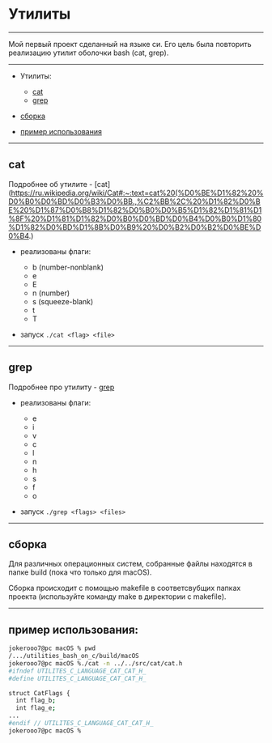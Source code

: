 # Утилиты

___

  Мой первый проект сделанный на языке си. Его цель была повторить реализацию утилит оболочки bash (cat, grep).

___

* Утилиты:

  * [cat](#cat)
  * [grep](#grep)

* [сборка](#сборка) 
* [пример использования](#пример-использования)

___

## cat

Подробнее об утилите - [cat](https://ru.wikipedia.org/wiki/Cat#:~:text=cat%20(%D0%BE%D1%82%20%D0%B0%D0%BD%D0%B3%D0%BB.,%C2%BB%2C%20%D1%82%D0%BE%20%D1%87%D0%B8%D1%82%D0%B0%D0%B5%D1%82%D1%81%D1%8F%20%D1%81%D1%82%D0%B0%D0%BD%D0%B4%D0%B0%D1%80%D1%82%D0%BD%D1%8B%D0%B9%20%D0%B2%D0%B2%D0%BE%D0%B4.)

- реализованы флаги: 
    
    - b (number-nonblank)
    - e 
    - E
    - n (number)
    - s (squeeze-blank)
    - t
    - T


- запуск ``` ./cat <flag> <file> ```
___

## grep

Подробнее про утилиту - [grep](https://ru.wikipedia.org/wiki/Grep)

- реализованы флаги: 

    - e
    - i
    - v
    - c
    - l
    - n
    - h
    - s
    - f
    - o

- запуск ``` ./grep <flags> <files> ```
---

## сборка

Для различных операционных систем, собранные файлы находятся в папке build (пока что только для macOS).

Сборка происходит с помощью makefile в соответсвубщих папках проекта (используйте команду make в директории с makefile).
___

## пример использования:

```bash
jokerooo7@pc macOS % pwd
/.../utilities_bash_on_c/build/macOS
jokerooo7@pc macOS %./cat -n ../../src/cat/cat.h
#ifndef UTILITES_C_LANGUAGE_CAT_CAT_H_
#define UTILITES_C_LANGUAGE_CAT_CAT_H_

struct CatFlags {
  int flag_b;
  int flag_e;
...
#endif // UTILITES_C_LANGUAGE_CAT_CAT_H_
jokerooo7@pc macOS %
```